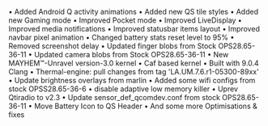 • Added Android Q activity animations
• Added new QS tile styles
• Added new Gaming mode
• Improved Pocket mode
• Improved LiveDisplay
• Improved media notifications
• Improved statusbar items layout
• Improved navbar pixel animation
• Changed battery stats reset level to 95%
• Removed screenshot delay
• Updated finger blobs from Stock OPS28.65-36-11
• Updated camera blobs from Stock OPS28.65-36-11
• New MAYHEM™-Unravel version-3.0 kernel
• Caf based kernel 
• Built with 9.0.4 Clang
• Thermal-engine: pull changes from tag 'LA.UM.7.6.r1-05300-89xx'
• Update brightness overlays from marlin
• Added some wifi configs from stock OPSS28.65-36-6 
• disable adaptive low memory killer
• Uprev Qtiradio to v2.3 
• Update sensor_def_qcomdev.conf from stock OPS28.65-36-11 
• Move Battery Icon to QS Header 
• And some more Optimisations & fixes
